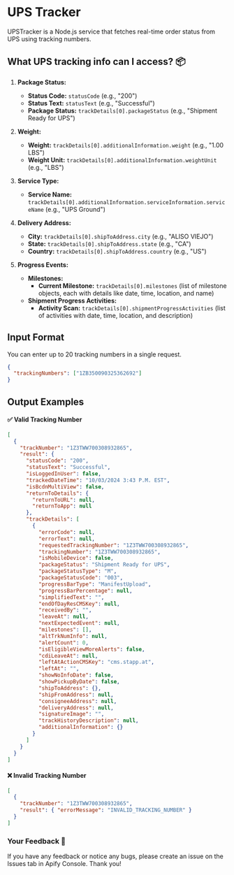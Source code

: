 # UPS Tracker

UPSTracker is a Node.js service that fetches real-time order status from UPS using tracking numbers.

## What UPS tracking info can I access? 📦

1. **Package Status:**

   - **Status Code:** `statusCode` (e.g., "200")
   - **Status Text:** `statusText` (e.g., "Successful")
   - **Package Status:** `trackDetails[0].packageStatus` (e.g., "Shipment Ready for UPS")

2. **Weight:**

   - **Weight:** `trackDetails[0].additionalInformation.weight` (e.g., "1.00 LBS")
   - **Weight Unit:** `trackDetails[0].additionalInformation.weightUnit` (e.g., "LBS")

3. **Service Type:**

   - **Service Name:** `trackDetails[0].additionalInformation.serviceInformation.serviceName` (e.g., "UPS Ground")

4. **Delivery Address:**

   - **City:** `trackDetails[0].shipToAddress.city` (e.g., "ALISO VIEJO")
   - **State:** `trackDetails[0].shipToAddress.state` (e.g., "CA")
   - **Country:** `trackDetails[0].shipToAddress.country` (e.g., "US")

5. **Progress Events:**

   - **Milestones:**
     - **Current Milestone:** `trackDetails[0].milestones` (list of milestone objects, each with details like date, time, location, and name)
   - **Shipment Progress Activities:**
     - **Activity Scan:** `trackDetails[0].shipmentProgressActivities` (list of activities with date, time, location, and description)

## Input Format

You can enter up to 20 tracking numbers in a single request.

```json
{
  "trackingNumbers": ["1ZB350090325362692"]
}
```

## Output Examples

#### ✅ Valid Tracking Number

```json
[
  {
    "trackNumber": "1Z3TWW700308932865",
    "result": {
      "statusCode": "200",
      "statusText": "Successful",
      "isLoggedInUser": false,
      "trackedDateTime": "10/03/2024 3:43 P.M. EST",
      "isBcdnMultiView": false,
      "returnToDetails": {
        "returnToURL": null,
        "returnToApp": null
      },
      "trackDetails": [
        {
          "errorCode": null,
          "errorText": null,
          "requestedTrackingNumber": "1Z3TWW700308932865",
          "trackingNumber": "1Z3TWW700308932865",
          "isMobileDevice": false,
          "packageStatus": "Shipment Ready for UPS",
          "packageStatusType": "M",
          "packageStatusCode": "003",
          "progressBarType": "ManifestUpload",
          "progressBarPercentage": null,
          "simplifiedText": "",
          "endOfDayResCMSKey": null,
          "receivedBy": "",
          "leaveAt": null,
          "nextExpectedEvent": null,
          "milestones": [],
          "altTrkNumInfo": null,
          "alertCount": 0,
          "isEligibleViewMoreAlerts": false,
          "cdiLeaveAt": null,
          "leftAtActionCMSKey": "cms.stapp.at",
          "leftAt": "",
          "showNoInfoDate": false,
          "showPickupByDate": false,
          "shipToAddress": {},
          "shipFromAddress": null,
          "consigneeAddress": null,
          "deliveryAddress": null,
          "signatureImage": "",
          "trackHistoryDescription": null,
          "additionalInformation": {}
        }
      ]
    }
  }
]
```

#### ❌ Invalid Tracking Number

```json
[
  {
    "trackNumber": "1Z3TWW700308932865",
    "result": { "errorMessage": "INVALID_TRACKING_NUMBER" }
  }
]
```

### Your Feedback 🙏

If you have any feedback or notice any bugs, please create an issue on the Issues tab in Apify Console. Thank you!
